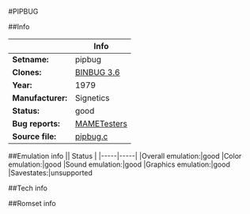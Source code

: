#PIPBUG

##Info

||Info|
|-----|-----|
|**Setname:**|pipbug
|**Clones:**|[BINBUG 3.6](binbug.md)
|**Year:**|1979
|**Manufacturer:**|Signetics
|**Status:**|good
|**Bug reports:**|[MAMETesters](http://mametesters.org/view_all_set.php?type=1&temporary=y&search=pipbug.c)
|**Source file:**|[pipbug.c](https://github.com/mamedev/mame/blob/master/src/mess/drivers/pipbug.c)

##Emulation info
|| Status |
|-----|-----|
|Overall emulation:|good
|Color emulation:|good
|Sound emulation:|good
|Graphics emulation:|good
|Savestates:|unsupported

##Tech info

##Romset info

<!--- START OF EDITED COMMENT DO NOT TOUCH TEXT ABOVE-->
